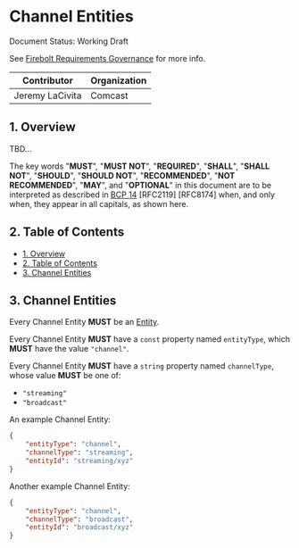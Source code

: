# Channel Entities

Document Status: Working Draft

See [Firebolt Requirements Governance](../../governance.md) for more info.

| Contributor    | Organization   |
| -------------- | -------------- |
| Jeremy LaCivita       | Comcast |

## 1. Overview
TBD...

The key words "**MUST**", "**MUST NOT**", "**REQUIRED**", "**SHALL**", "**SHALL NOT**", "**SHOULD**", "**SHOULD NOT**", "**RECOMMENDED**", "**NOT RECOMMENDED**", "**MAY**", and "**OPTIONAL**" in this document are to be interpreted as described in [BCP 14](https://www.rfc-editor.org/rfc/rfc2119.txt) [RFC2119] [RFC8174] when, and only when, they appear in all capitals, as shown here.

## 2. Table of Contents
- [1. Overview](#1-overview)
- [2. Table of Contents](#2-table-of-contents)
- [3. Channel Entities](#3-channel-entities)


## 3. Channel Entities
Every Channel Entity **MUST** be an [Entity](./index.md#3-entities).

Every Channel Entity **MUST** have a `const` property named `entityType`, which **MUST** have the value `"channel"`.

Every Channel Entity **MUST** have a `string` property named `channelType`, whose value **MUST** be one of:

 - `"streaming"`
 - `"broadcast"`

An example Channel Entity:

```json
{
    "entityType": "channel",
    "channelType": "streaming",
    "entityId": "streaming/xyz"
}
```

Another example Channel Entity:

```json
{
    "entityType": "channel",
    "channelType": "broadcast",
    "entityId": "broadcast/xyz"
}
```
